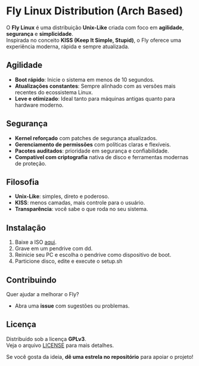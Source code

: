 # Fly Linux Distribution (Arch Based)

O **Fly Linux** é uma distribuição **Unix-Like** criada com foco em **agilidade**, **segurança** e **simplicidade**.  
Inspirada no conceito **KISS (Keep It Simple, Stupid)**, o Fly oferece uma experiência moderna, rápida e sempre atualizada.

## Agilidade

- **Boot rápido**: Inicie o sistema em menos de 10 segundos.  
- **Atualizações constantes**: Sempre alinhado com as versões mais recentes do ecossistema Linux.  
- **Leve e otimizado**: Ideal tanto para máquinas antigas quanto para hardware moderno.  

## Segurança

- **Kernel reforçado** com patches de segurança atualizados.  
- **Gerenciamento de permissões** com políticas claras e flexíveis.  
- **Pacotes auditados**: prioridade em segurança e confiabilidade.  
- **Compatível com criptografia** nativa de disco e ferramentas modernas de proteção.  

## Filosofia

- **Unix-Like**: simples, direto e poderoso.  
- **KISS**: menos camadas, mais controle para o usuário.  
- **Transparência**: você sabe o que roda no seu sistema.  

## Instalação

1. Baixe a ISO [aqui](https://drive.proton.me/urls/QQG7WTYWZ8#oLC2tSReepoy).  
2. Grave em um pendrive com dd.  
3. Reinicie seu PC e escolha o pendrive como dispositivo de boot.  
4. Particione disco, edite e execute o setup.sh 

## Contribuindo

Quer ajudar a melhorar o Fly?  
- Abra uma **issue** com sugestões ou problemas.  

## Licença

Distribuído sob a licença **GPLv3**.  
Veja o arquivo [LICENSE](LICENSE) para mais detalhes.

Se você gosta da ideia, **dê uma estrela no repositório** para apoiar o projeto!
